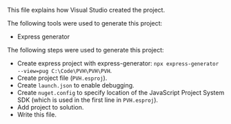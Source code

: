 This file explains how Visual Studio created the project.

The following tools were used to generate this project:
- Express generator

The following steps were used to generate this project:
- Create express project with express-generator: `npx express-generator --view=pug C:\Code\PVH\PVH\PVH`.
- Create project file (`PVH.esproj`).
- Create `launch.json` to enable debugging.
- Create `nuget.config` to specify location of the JavaScript Project System SDK (which is used in the first line in `PVH.esproj`).
- Add project to solution.
- Write this file.
